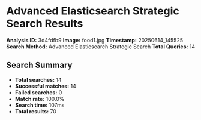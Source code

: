 # Advanced Elasticsearch Strategic Search Results

**Analysis ID:** 3d4fdfb9
**Image:** food1.jpg
**Timestamp:** 20250614_145525
**Search Method:** Advanced Elasticsearch Strategic Search
**Total Queries:** 14

## Search Summary

- **Total searches:** 14
- **Successful matches:** 14
- **Failed searches:** 0
- **Match rate:** 100.0%
- **Search time:** 107ms
- **Total results:** 70

